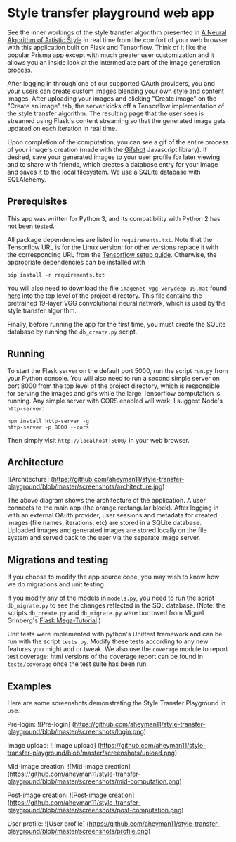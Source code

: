 # Style transfer playground web app

See the inner workings of the style transfer algorithm presented in [A Neural Algorithm of Artistic Style](https://arxiv.org/pdf/1508.06576v2.pdf) in real time from the comfort of your web browser with this application built on Flask and Tensorflow. Think of it like the popular Prisma app except with much greater user customization and it allows you an inside look at the intermediate part of the image generation process.

After logging in through one of our supported OAuth providers, you and your users can create custom images blending your own style and content images. After uploading your images and clicking "Create image" on the "Create an image" tab, the server kicks off a Tensorflow implementation of the style transfer algorithm. The resulting page that the user sees is streamed using Flask's content streaming so that the generated image gets updated on each iteration in real time.

Upon completion of the computation, you can see a gif of the entire process of your image's creation (made with the [Gifshot](https://github.com/yahoo/gifshot) Javascript library). If desired, save your generated images to your user profile for later viewing and to share with friends, which creates a database entry for your image and saves it to the local filesystem. We use a SQLite database with SQLAlchemy.

## Prerequisites

This app was written for Python 3, and its compatibility with Python 2 has not been tested.

All package dependencies are listed in `requirements.txt`. Note that the Tensorflow URL is for the Linux version: for other versions replace it with the corresponding URL from the [Tensorflow setup guide](https://www.tensorflow.org/versions/r0.11/get_started/os_setup.html). Otherwise, the appropriate dependencies can be installed with
```
pip install -r requirements.txt
```

You will also need to download the file `imagenet-vgg-verydeep-19.mat` found [here](http://www.vlfeat.org/matconvnet/pretrained/) into the top level of the project directory. This file contains the pretrained 19-layer VGG convolutional neural network, which is used by the style transfer algorithm.

Finally, before running the app for the first time, you must create the SQLite database by running the `db_create.py` script.

## Running
To start the Flask server on the default port 5000, run the script `run.py` from your Python console. You will also need to run a second simple server on port 8000 from the top level of the project directory, which is responsible for serving the images and gifs while the large Tensorflow computation is running. Any simple server with CORS enabled will work: I suggest Node's `http-server`:
```
npm install http-server -g
http-server -p 8000 --cors
```

Then simply visit `http://localhost:5000/` in your web browser.

## Architecture
![Architecture]
(https://github.com/aheyman11/style-transfer-playground/blob/master/screenshots/architecture.jpg)

The above diagram shows the architecture of the application. A user connects to the main app (the orange rectangular block). After logging in with an external OAuth provider, user sessions and metadata for created images (file names, iterations, etc) are stored in a SQLite database. Uploaded images and generated images are stored locally on the file system and served back to the user via the separate image server.

## Migrations and testing
If you choose to modify the app source code, you may wish to know how we do migrations and unit testing.

If you modify any of the models in `models.py`, you need to run the script `db_migrate.py` to see the changes reflected in the SQL database. (Note: the scripts `db_create.py` and `db_migrate.py` were borrowed from Miguel Grinberg's [Flask Mega-Tutorial](https://blog.miguelgrinberg.com/post/the-flask-mega-tutorial-part-i-hello-world).)

Unit tests were implemented with python's Unittest framework and can be run with the script `tests.py`. Modify these tests according to any new features you might add or tweak. We also use the `coverage` module to report test coverage: html versions of the coverage report can be found in `tests/coverage` once the test suite has been run.

## Examples
Here are some screenshots demonstrating the Style Transfer Playground in use:

Pre-login:
![Pre-login]
(https://github.com/aheyman11/style-transfer-playground/blob/master/screenshots/login.png)

Image upload:
![Image upload]
(https://github.com/aheyman11/style-transfer-playground/blob/master/screenshots/upload.png)

Mid-image creation:
![Mid-image creation]
(https://github.com/aheyman11/style-transfer-playground/blob/master/screenshots/mid-computation.png)

Post-image creation:
![Post-image creation]
(https://github.com/aheyman11/style-transfer-playground/blob/master/screenshots/post-computation.png)

User profile:
![User profile]
(https://github.com/aheyman11/style-transfer-playground/blob/master/screenshots/profile.png)
